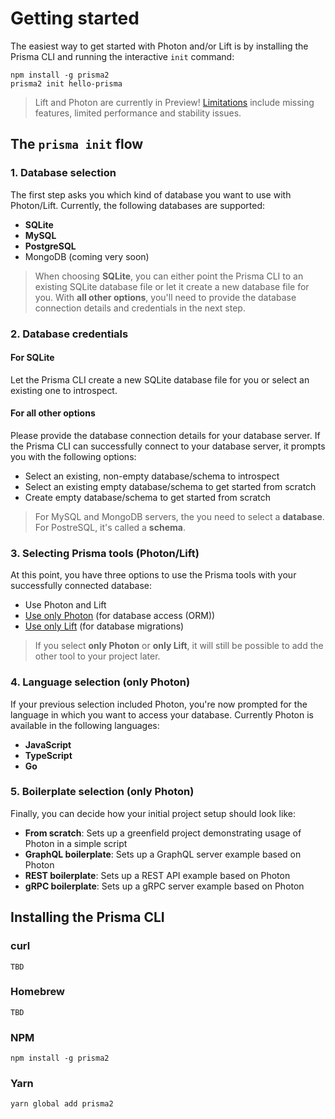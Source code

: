 # Getting started

The easiest way to get started with Photon and/or Lift is by installing the Prisma CLI and running the interactive `init` command:

```
npm install -g prisma2
prisma2 init hello-prisma
```

> Lift and Photon are currently in Preview! [Limitations](https://github.com/prisma/prisma2-docs/blob/master/limitations.md) include missing features, limited performance and stability issues.

## The `prisma init` flow

### 1. Database selection 

The first step asks you which kind of database you want to use with Photon/Lift. Currently, the following databases are supported:

- **SQLite**
- **MySQL**
- **PostgreSQL**
- MongoDB (coming very soon)

> When choosing **SQLite**, you can either point the Prisma CLI to an existing SQLite database file or let it create a new database file for you. With **all other options**, you'll need to provide the database connection details and credentials in the next step. 

### 2. Database credentials

#### For SQLite

Let the Prisma CLI create a new SQLite database file for you or select an existing one to introspect.

#### For all other options

Please provide the database connection details for your database server. If the Prisma CLI can successfully connect to your database server, it prompts you with the following options:

- Select an existing, non-empty database/schema to introspect
- Select an existing empty database/schema to get started from scratch
- Create empty database/schema to get started from scratch

> For MySQL and MongoDB servers, the you need to select a **database**. For PostreSQL, it's called a **schema**.

### 3. Selecting Prisma tools (Photon/Lift)

At this point, you have three options to use the Prisma tools with your successfully connected database:

- Use Photon and Lift
- [Use only Photon](./photon/use-only-photon.md) (for database access (ORM))
- [Use only Lift](./lift/use-only-lift.md) (for database migrations)

> If you select **only Photon** or **only Lift**, it will still be possible to add the other tool to your project later.

### 4. Language selection (only Photon)

If your previous selection included Photon, you're now prompted for the language in which you want to access your database. Currently Photon is available in the following languages:

- **JavaScript**
- **TypeScript**
- **Go**

### 5. Boilerplate selection (only Photon)

Finally, you can decide how your initial project setup should look like:

- **From scratch**: Sets up a greenfield project demonstrating usage of Photon in a simple script
- **GraphQL boilerplate**: Sets up a GraphQL server example based on Photon
- **REST boilerplate**: Sets up a REST API example based on Photon
- **gRPC boilerplate**: Sets up a gRPC server example based on Photon

## Installing the Prisma CLI

### curl

```
TBD
```

### Homebrew

```
TBD
```

### NPM

```
npm install -g prisma2
```

### Yarn

```
yarn global add prisma2
```
